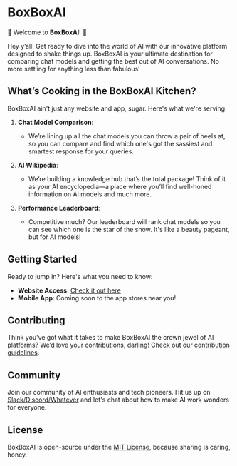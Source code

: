# BoxBoxAI

🎉 Welcome to **BoxBoxAI**! 🎉

Hey y’all! Get ready to dive into the world of AI with our innovative platform designed to shake things up. BoxBoxAI is your ultimate destination for comparing chat models and getting the best out of AI conversations. No more settling for anything less than fabulous!

## What’s Cooking in the BoxBoxAI Kitchen?

BoxBoxAI ain't just any website and app, sugar. Here's what we're serving:

1. **Chat Model Comparison**: 
   - We’re lining up all the chat models you can throw a pair of heels at, so you can compare and find which one's got the sassiest and smartest response for your queries. 

2. **AI Wikipedia**:
   - We’re building a knowledge hub that’s the total package! Think of it as your AI encyclopedia—a place where you’ll find well-honed information on AI models and much more.

3. **Performance Leaderboard**:
   - Competitive much? Our leaderboard will rank chat models so you can see which one is the star of the show. It's like a beauty pageant, but for AI models!

## Getting Started

Ready to jump in? Here's what you need to know:  
- **Website Access**: [Check it out here](#)  
- **Mobile App**: Coming soon to the app stores near you!

## Contributing

Think you’ve got what it takes to make BoxBoxAI the crown jewel of AI platforms? We’d love your contributions, darling! Check out our [contribution guidelines](#).

## Community

Join our community of AI enthusiasts and tech pioneers. Hit us up on [Slack/Discord/Whatever](#) and let's chat about how to make AI work wonders for everyone.

## License

BoxBoxAI is open-source under the [MIT License](LICENSE.md), because sharing is caring, honey.
